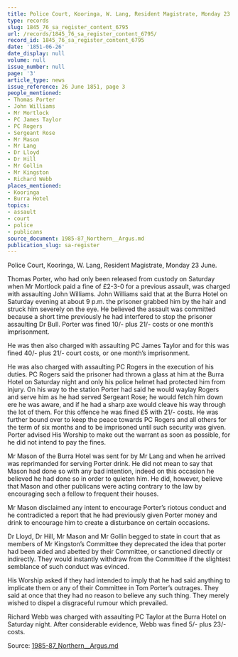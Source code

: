 ```yaml
---
title: Police Court, Kooringa, W. Lang, Resident Magistrate, Monday 23 June.
type: records
slug: 1845_76_sa_register_content_6795
url: /records/1845_76_sa_register_content_6795/
record_id: 1845_76_sa_register_content_6795
date: '1851-06-26'
date_display: null
volume: null
issue_number: null
page: '3'
article_type: news
issue_reference: 26 June 1851, page 3
people_mentioned:
- Thomas Porter
- John Williams
- Mr Mortlock
- PC James Taylor
- PC Rogers
- Sergeant Rose
- Mr Mason
- Mr Lang
- Dr Lloyd
- Dr Hill
- Mr Gollin
- Mr Kingston
- Richard Webb
places_mentioned:
- Kooringa
- Burra Hotel
topics:
- assault
- court
- police
- publicans
source_document: 1985-87_Northern__Argus.md
publication_slug: sa-register
---
```


Police Court, Kooringa, W. Lang, Resident Magistrate, Monday 23 June.

Thomas Porter, who had only been released from custody on Saturday when Mr Mortlock paid a fine of £2-3-0 for a previous assault, was charged with assaulting John Williams.  John Williams said that at the Burra Hotel on Saturday evening at about 9 p.m. the prisoner grabbed him by the hair and struck him severely on the eye.  He believed the assault was committed because a short time previously he had interfered to stop the prisoner assaulting Dr Bull.  Porter was fined 10/- plus 21/- costs or one month’s imprisonment.

He was then also charged with assaulting PC James Taylor and for this was fined 40/- plus 21/- court costs, or one month’s imprisonment.

He was also charged with assaulting PC Rogers in the execution of his duties.  PC Rogers said the prisoner had thrown a glass at him at the Burra Hotel on Saturday night and only his police helmet had protected him from injury.  On his way to the station Porter had said he would waylay Rogers and serve him as he had served Sergeant Rose; he would fetch him down ere he was aware, and if he had a sharp axe would cleave his way through the lot of them.  For this offence he was fined £5 with 21/- costs.  He was further bound over to keep the peace towards PC Rogers and all others for the term of six months and to be imprisoned until such security was given.  Porter advised His Worship to make out the warrant as soon as possible, for he did not intend to pay the fines.

Mr Mason of the Burra Hotel was sent for by Mr Lang and when he arrived was reprimanded for serving Porter drink.  He did not mean to say that Mason had done so with any bad intention, indeed on this occasion he believed he had done so in order to quieten him.  He did, however, believe that Mason and other publicans were acting contrary to the law by encouraging sech a fellow to frequent their houses.

Mr Mason disclaimed any intent to encourage Porter’s riotous conduct and he contradicted a report that he had previously given Porter money and drink to encourage him to create a disturbance on certain occasions.

Dr Lloyd, Dr Hill, Mr Mason and Mr Gollin begged to state in court that as members of Mr Kingston’s Committee they deprecated the idea that porter had been aided and abetted by their Committee, or sanctioned directly or indirectly.  They would instantly withdraw from the Committee if the slightest semblance of such conduct was evinced.

His Worship asked if they had intended to imply that he had said anything to implicate them or any of their Committee in Tom Porter’s outrages.  They said at once that they had no reason to believe any such thing.  They merely wished to dispel a disgraceful rumour which prevailed.

Richard Webb was charged with assaulting PC Taylor at the Burra Hotel on Saturday night.  After considerable evidence, Webb was fined 5/- plus 23/- costs.

Source: [1985-87_Northern__Argus.md](/downloads/markdown/1985-87_Northern__Argus.md)
